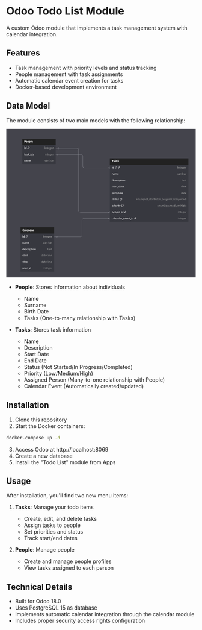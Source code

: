 # Odoo Todo List Module

A custom Odoo module that implements a task management system with calendar integration.

## Features

- Task management with priority levels and status tracking
- People management with task assignments
- Automatic calendar event creation for tasks
- Docker-based development environment

## Data Model

The module consists of two main models with the following relationship:

![Data Model Diagram](public/diagram.png)

- **People**: Stores information about individuals
  - Name
  - Surname
  - Birth Date
  - Tasks (One-to-many relationship with Tasks)

- **Tasks**: Stores task information
  - Name
  - Description
  - Start Date
  - End Date
  - Status (Not Started/In Progress/Completed)
  - Priority (Low/Medium/High)
  - Assigned Person (Many-to-one relationship with People)
  - Calendar Event (Automatically created/updated)

## Installation

1. Clone this repository
2. Start the Docker containers:
```sh
docker-compose up -d
```
3. Access Odoo at http://localhost:8069
4. Create a new database
5. Install the "Todo List" module from Apps

## Usage

After installation, you'll find two new menu items:

1. **Tasks**: Manage your todo items
   - Create, edit, and delete tasks
   - Assign tasks to people
   - Set priorities and status
   - Track start/end dates

2. **People**: Manage people
   - Create and manage people profiles
   - View tasks assigned to each person

## Technical Details

- Built for Odoo 18.0
- Uses PostgreSQL 15 as database
- Implements automatic calendar integration through the calendar module
- Includes proper security access rights configuration